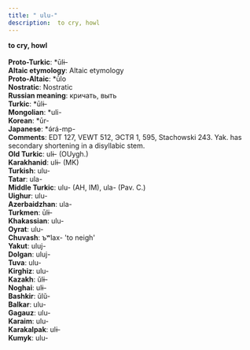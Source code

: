 ```yaml
---
title: " ulu-"
description:  to cry, howl
---
```

<p data-pagefind-weight="0.5">
<strong> to cry, howl</strong><br><br>
<strong>Proto-Turkic</strong>:  *ūlɨ-<br>
<strong>Altaic etymology</strong>:  Altaic etymology<br>
<strong> Proto-Altaic</strong>:  *ū́lo<br>
<strong>Nostratic</strong>:  Nostratic<br>
<strong>Russian meaning</strong>:  кричать, выть<br>
<strong>Turkic</strong>:  *ūlɨ-<br>
<strong>Mongolian</strong>:  *uli-<br>
<strong>Korean</strong>:  *ūr-<br>
<strong>Japanese</strong>:  *ǝ́rá-mp-<br>
<strong>Comments</strong>:  EDT 127, VEWT 512, ЭСТЯ 1, 595, Stachowski 243. Yak. has secondary shortening in a disyllabic stem.<br>
<strong>Old Turkic</strong>:  ulɨ- (OUygh.)<br>
<strong>Karakhanid</strong>:  ulɨ- (MK)<br>
<strong>Turkish</strong>:  ulu-<br>
<strong>Tatar</strong>:  ula-<br>
<strong>Middle Turkic</strong>:  ulu- (AH, IM), ula- (Pav. C.)<br>
<strong>Uighur</strong>:  ulu-<br>
<strong>Azerbaidzhan</strong>:  ula-<br>
<strong>Turkmen</strong>:  ūlɨ-<br>
<strong>Khakassian</strong>:  ulu-<br>
<strong>Oyrat</strong>:  ulu-<br>
<strong>Chuvash</strong>:  ъʷlax- 'to neigh'<br>
<strong>Yakut</strong>:  uluj-<br>
<strong>Dolgan</strong>:  uluj-<br>
<strong>Tuva</strong>:  ulu-<br>
<strong>Kirghiz</strong>:  ulu-<br>
<strong>Kazakh</strong>:  ŭlɨ-<br>
<strong>Noghai</strong>:  ulɨ-<br>
<strong>Bashkir</strong>:  ŭlŭ-<br>
<strong>Balkar</strong>:  ulu-<br>
<strong>Gagauz</strong>:  ulu-<br>
<strong>Karaim</strong>:  ulu-<br>
<strong>Karakalpak</strong>:  ulɨ-<br>
<strong>Kumyk</strong>:  ulu-<br>

</p>
